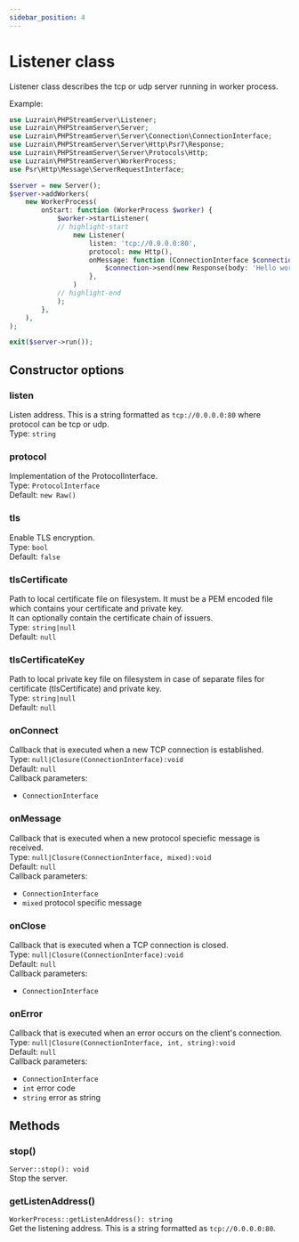 ```yaml
---
sidebar_position: 4
---
```


# Listener class
Listener class describes the tcp or udp server running in worker process.

Example:  
```php title="server.php"
use Luzrain\PHPStreamServer\Listener;
use Luzrain\PHPStreamServer\Server;
use Luzrain\PHPStreamServer\Server\Connection\ConnectionInterface;
use Luzrain\PHPStreamServer\Server\Http\Psr7\Response;
use Luzrain\PHPStreamServer\Server\Protocols\Http;
use Luzrain\PHPStreamServer\WorkerProcess;
use Psr\Http\Message\ServerRequestInterface;

$server = new Server();
$server->addWorkers(
    new WorkerProcess(
        onStart: function (WorkerProcess $worker) {
            $worker->startListener(
            // highlight-start
                new Listener(
                    listen: 'tcp://0.0.0.0:80',
                    protocol: new Http(),
                    onMessage: function (ConnectionInterface $connection, ServerRequestInterface $data): void {
                        $connection->send(new Response(body: 'Hello world'));
                    },
                )
            // highlight-end
            );
        },
    ),
);

exit($server->run());
```

## Constructor options
### listen
Listen address. This is a string formatted as `tcp://0.0.0.0:80` where protocol can be tcp or udp.  
Type: `string`  

### protocol
Implementation of the ProtocolInterface.  
Type: `ProtocolInterface`  
Default: `new Raw()`  

### tls
Enable TLS encryption.  
Type: `bool`  
Default: `false`  

### tlsCertificate
Path to local certificate file on filesystem. It must be a PEM encoded file which contains your certificate and private key.  
It can optionally contain the certificate chain of issuers.  
Type: `string|null`  
Default: `null`  

### tlsCertificateKey
Path to local private key file on filesystem in case of separate files for certificate (tlsCertificate) and private key.   
Type: `string|null`  
Default: `null`  

### onConnect
Callback that is executed when a new TCP connection is established.  
Type: `null|Closure(ConnectionInterface):void`  
Default: `null`  
Callback parameters:
 - `ConnectionInterface`

### onMessage
Callback that is executed when a new protocol speciefic message is received.  
Type: `null|Closure(ConnectionInterface, mixed):void`  
Default: `null`  
Callback parameters:
 - `ConnectionInterface`
 - `mixed` protocol specific message

### onClose
Callback that is executed when a TCP connection is closed.  
Type: `null|Closure(ConnectionInterface):void`  
Default: `null`  
Callback parameters:
 - `ConnectionInterface`

### onError
Callback that is executed when an error occurs on the client's connection.  
Type: `null|Closure(ConnectionInterface, int, string):void`  
Default: `null`  
Callback parameters:  
 - `ConnectionInterface`
 - `int` error code
 - `string` error as string

## Methods

### stop()
`Server::stop(): void`  
Stop the server.  

### getListenAddress()
`WorkerProcess::getListenAddress(): string`  
Get the listening address. This is a string formatted as `tcp://0.0.0.0:80`.
